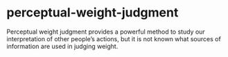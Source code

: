 # perceptual-weight-judgment
Perceptual weight judgment provides a powerful method to study our interpretation of other people’s actions, but it is not known what sources of information are used in judging weight.
